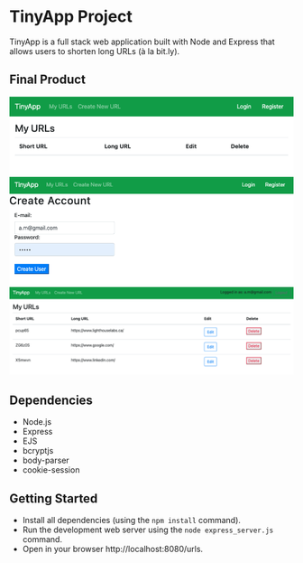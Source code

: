 # TinyApp Project

TinyApp is a full stack web application built with Node and Express that allows users to shorten long URLs (à la bit.ly).

## Final Product

!["Screenshot of /urls page"](https://github.com/anna-flytis/tinyapp/blob/main/docs/urls-page.png)
!["Screenshot of registration page"](https://github.com/anna-flytis/tinyapp/blob/master/docs/registration-page.png)
!["Screenshot of new url page"](https://github.com/anna-flytis/tinyapp/blob/main/docs/newurl-page.png)


## Dependencies

- Node.js
- Express
- EJS
- bcryptjs
- body-parser
- cookie-session

## Getting Started

- Install all dependencies (using the `npm install` command).
- Run the development web server using the `node express_server.js` command.
- Open in your browser http://localhost:8080/urls.
